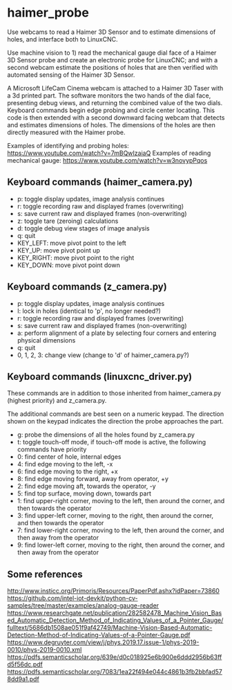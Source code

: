 # haimer_probe
Use webcams to read a Haimer 3D Sensor and to estimate dimensions of holes, and interface both to LinuxCNC.

Use machine vision to 1) read the mechanical gauge dial face of a Haimer 3D Sensor probe and create an electronic probe for LinuxCNC; and with a second webcam estimate the positions of holes that are then verified with automated sensing of the Haimer 3D Sensor.

A Microsoft LifeCam Cinema webcam is attached to a Haimer 3D Taser with a 3d printed part. The software monitors the two hands of the dial face, presenting debug views, and returning the combined value of the two dials. Keyboard commands begin edge probing and circle center locating. This code is then extended with a second downward facing webcam that detects and estimates dimensions of holes. The dimensions of the holes are then directly measured with the Haimer probe.

Examples of identifying and probing holes: https://www.youtube.com/watch?v=7mBQwIzaiaQ
Examples of reading mechanical gauge: https://www.youtube.com/watch?v=w3novypPqos

## Keyboard commands (haimer_camera.py)
* p: toggle display updates, image analysis continues
* r: toggle recording raw and displayed frames (overwriting)
* s: save current raw and displayed frames (non-overwriting)
* z: toggle tare (zeroing) calculations
* d: toggle debug view stages of image analysis
* q: quit
* KEY_LEFT: move pivot point to the left
* KEY_UP: move pivot point up
* KEY_RIGHT: move pivot point to the right
* KEY_DOWN: move pivot point down

## Keyboard commands (z_camera.py)
* p: toggle display updates, image analysis continues
* l: lock in holes (identical to 'p', no longer needed?)
* r: toggle recording raw and displayed frames (overwriting)
* s: save current raw and displayed frames (non-overwriting)
* a: perform alignment of a plate by selecting four corners and entering physical dimensions
* q: quit
* 0, 1, 2, 3: change view (change to 'd' of haimer_camera.py?)

## Keyboard commands (linuxcnc_driver.py)
These commands are in addition to those inherited from haimer_camera.py (highest priority) and z_camera.py.

The additional commands are best seen on a numeric keypad. The direction shown on the keypad indicates the direction the probe approaches the part.

* g: probe the dimensions of all the holes found by z_camera.py
* t: toggle touch-off mode, if touch-off mode is active, the following commands have priority
* 0: find center of hole, internal edges
* 4: find edge moving to the left, -x
* 6: find edge moving to the right, +x
* 8: find edge moving forward, away from operator, +y
* 2: find edge moving aft, towards the operator, -y
* 5: find top surface, moving down, towards part
* 1: find upper-right corner, moving to the left, then around the corner, and then towards the operator
* 3: find upper-left corner, moving to the right, then around the corner, and then towards the operator
* 7: find lower-right corner, moving to the left, then around the corner, and then away from the operator
* 9: find lower-left corner, moving to the right, then around the corner, and then away from the operator

## Some references
http://www.insticc.org/Primoris/Resources/PaperPdf.ashx?idPaper=73860
https://github.com/intel-iot-devkit/python-cv-samples/tree/master/examples/analog-gauge-reader
https://www.researchgate.net/publication/282582478_Machine_Vision_Based_Automatic_Detection_Method_of_Indicating_Values_of_a_Pointer_Gauge/fulltext/5686db1508ae051f9af42749/Machine-Vision-Based-Automatic-Detection-Method-of-Indicating-Values-of-a-Pointer-Gauge.pdf
https://www.degruyter.com/view/j/phys.2019.17.issue-1/phys-2019-0010/phys-2019-0010.xml
https://pdfs.semanticscholar.org/639e/d0c018925e6b900e6ddd2956b63ffd5f56dc.pdf
https://pdfs.semanticscholar.org/7083/1ea22f494e044c4861b3fb2bbfad578dd9a1.pdf
